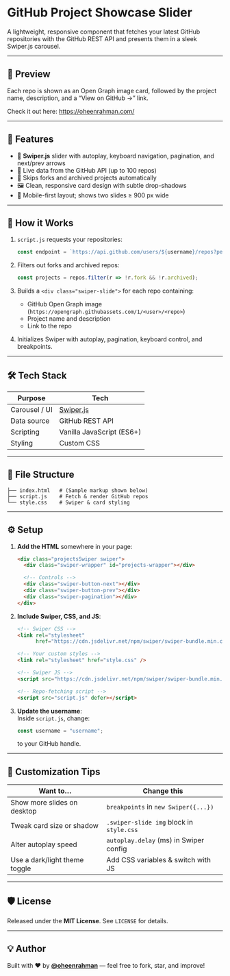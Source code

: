# GitHub Project Showcase Slider

A lightweight, responsive component that fetches your latest GitHub repositories with the GitHub REST API and presents them in a sleek Swiper.js carousel.

---

## 📸 Preview

Each repo is shown as an Open Graph image card, followed by the project name, description, and a “View on GitHub →” link.

Check it out here: https://oheenrahman.com/

---

## 🔧 Features

- 🎠 **Swiper.js** slider with autoplay, keyboard navigation, pagination, and next/prev arrows  
- 🔗 Live data from the GitHub API (up to 100 repos)  
- 🛑 Skips forks and archived projects automatically  
- 🖼 Clean, responsive card design with subtle drop-shadows  
- 📱 Mobile-first layout; shows two slides ≥ 900 px wide  

---

## 🚀 How it Works

1. `script.js` requests your repositories:
   ```js
   const endpoint = `https://api.github.com/users/${username}/repos?per_page=100&sort=updated`;
   ```

2. Filters out forks and archived repos:
   ```js
   const projects = repos.filter(r => !r.fork && !r.archived);
   ```

3. Builds a `<div class="swiper-slide">` for each repo containing:
   - GitHub Open Graph image (`https://opengraph.githubassets.com/1/<user>/<repo>`)
   - Project name and description
   - Link to the repo

4. Initializes Swiper with autoplay, pagination, keyboard control, and breakpoints.

---

## 🛠 Tech Stack

| Purpose       | Tech                                  |
|---------------|----------------------------------------|
| Carousel / UI | [Swiper.js](https://swiperjs.com/)     |
| Data source   | GitHub REST API                        |
| Scripting     | Vanilla JavaScript (ES6+)              |
| Styling       | Custom CSS                             |

---

## 📂 File Structure

```
├── index.html   # (Sample markup shown below)
├── script.js    # Fetch & render GitHub repos
└── style.css    # Swiper & card styling
```

---

## ⚙️ Setup

1. **Add the HTML** somewhere in your page:

   ```html
   <div class="projectsSwiper swiper">
     <div class="swiper-wrapper" id="projects-wrapper"></div>

     <!-- Controls -->
     <div class="swiper-button-next"></div>
     <div class="swiper-button-prev"></div>
     <div class="swiper-pagination"></div>
   </div>
   ```

2. **Include Swiper, CSS, and JS**:

   ```html
   <!-- Swiper CSS -->
   <link rel="stylesheet"
         href="https://cdn.jsdelivr.net/npm/swiper/swiper-bundle.min.css" />

   <!-- Your custom styles -->
   <link rel="stylesheet" href="style.css" />

   <!-- Swiper JS -->
   <script src="https://cdn.jsdelivr.net/npm/swiper/swiper-bundle.min.js"></script>

   <!-- Repo-fetching script -->
   <script src="script.js" defer></script>
   ```

3. **Update the username**:  
   Inside `script.js`, change:

   ```js
   const username = "username";
   ```

   to your GitHub handle.

---

## 🧩 Customization Tips

| Want to…                        | Change this                                 |
|---------------------------------|----------------------------------------------|
| Show more slides on desktop     | `breakpoints` in `new Swiper({...})`         |
| Tweak card size or shadow       | `.swiper-slide img` block in `style.css`     |
| Alter autoplay speed            | `autoplay.delay` (ms) in Swiper config       |
| Use a dark/light theme toggle   | Add CSS variables & switch with JS           |

---

## 🛡️ License

Released under the **MIT License**. See `LICENSE` for details.

---

## 💡 Author

Built with ❤️ by **[@oheenrahman](https://github.com/oheenrahman)** — feel free to fork, star, and improve!
